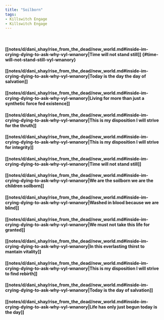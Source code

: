 ```yaml
---
title: "Soilborn"
tags:
- Killswitch Engage
- Killswitch Engage
---
```

&nbsp;
#### [[notes/d/dani_shay/rise_from_the_dead/new_world.md#inside-im-crying-dying-to-ask-why-vyl-wnanory|Time will not stand still]] {#time-will-not-stand-still-vyl-wnanory}
#### [[notes/d/dani_shay/rise_from_the_dead/new_world.md#inside-im-crying-dying-to-ask-why-vyl-wnanory|Today is the day the day of salvation]]
#### [[notes/d/dani_shay/rise_from_the_dead/new_world.md#inside-im-crying-dying-to-ask-why-vyl-wnanory|Living for more than just a synthetic force fed existence]]
#### [[notes/d/dani_shay/rise_from_the_dead/new_world.md#inside-im-crying-dying-to-ask-why-vyl-wnanory|This is my disposition I will strive for the thruth]]
#### [[notes/d/dani_shay/rise_from_the_dead/new_world.md#inside-im-crying-dying-to-ask-why-vyl-wnanory|This is my disposition I will strive for integrity]]
#### [[notes/d/dani_shay/rise_from_the_dead/new_world.md#inside-im-crying-dying-to-ask-why-vyl-wnanory|Time will not stand still]]
#### [[notes/d/dani_shay/rise_from_the_dead/new_world.md#inside-im-crying-dying-to-ask-why-vyl-wnanory|We are the soilborn we are the children soilborn]]
#### [[notes/d/dani_shay/rise_from_the_dead/new_world.md#inside-im-crying-dying-to-ask-why-vyl-wnanory|Washed in blood because we are blind]]
#### [[notes/d/dani_shay/rise_from_the_dead/new_world.md#inside-im-crying-dying-to-ask-why-vyl-wnanory|We must not take this life for granted]]
#### [[notes/d/dani_shay/rise_from_the_dead/new_world.md#inside-im-crying-dying-to-ask-why-vyl-wnanory|In this everlasting thirst to mantain vitality]]
#### [[notes/d/dani_shay/rise_from_the_dead/new_world.md#inside-im-crying-dying-to-ask-why-vyl-wnanory|This is my disposition I will strive to find rebirth]]
#### [[notes/d/dani_shay/rise_from_the_dead/new_world.md#inside-im-crying-dying-to-ask-why-vyl-wnanory|Today is the day of salvation]]
#### [[notes/d/dani_shay/rise_from_the_dead/new_world.md#inside-im-crying-dying-to-ask-why-vyl-wnanory|Life has only just begun today is the day]]
